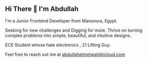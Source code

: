 ## Hi There 👋 I'm Abdullah
I'm a Junior Frontend Developer from Mansoura, Egypt.

Seeking for new challenges and Digging for more. Thrive on turning complex problems into simple, beautiful, and intuitive designs.

ECE Student whose hate electronics , 21 Lifting Guy.

Feel free to reach out me at abdullahelmetwali@icloud.com


